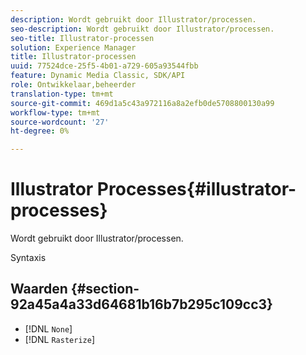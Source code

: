 ```yaml
---
description: Wordt gebruikt door Illustrator/processen.
seo-description: Wordt gebruikt door Illustrator/processen.
seo-title: Illustrator-processen
solution: Experience Manager
title: Illustrator-processen
uuid: 77524dce-25f5-4b01-a729-605a93544fbb
feature: Dynamic Media Classic, SDK/API
role: Ontwikkelaar,beheerder
translation-type: tm+mt
source-git-commit: 469d1a5c43a972116a8a2efb0de5708800130a99
workflow-type: tm+mt
source-wordcount: '27'
ht-degree: 0%

---
```



# Illustrator Processes{#illustrator-processes}

Wordt gebruikt door Illustrator/processen.

Syntaxis

## Waarden {#section-92a45a4a33d64681b16b7b295c109cc3}

* [!DNL `None`]
* [!DNL `Rasterize`]

